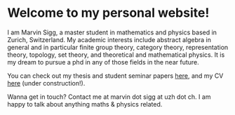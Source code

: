 # Welcome to my personal website!
I am Marvin Sigg, a master student in mathematics and physics based in Zurich, Switzerland. My academic interests include abstract algebra in general and in particular finite group theory, category theory, representation theory, topology, set theory, and theoretical and mathematical physics. It is my dream to pursue a phd in any of those fields in the near future.

You can check out my thesis and student seminar papers [here](/files.md), and my CV [here](/cv.md) (under construction!).

Wanna get in touch? Contact me at marvin dot sigg at uzh dot ch. I am happy to talk about anything maths & physics related.
